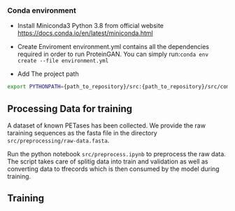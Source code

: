 ### Conda environment

* Install Miniconda3 Python 3.8 from official website 
https://docs.conda.io/en/latest/miniconda.html

* Create Enviroment 
environment.yml contains all the dependencies required in order to run ProteinGAN. You can simply run:`conda env create --file environment.yml`
* Add The project path 

```bash
export PYTHONPATH={path_to_repository}/src:{path_to_repository}/src/common:$PYTHONPATH
```

## Processing Data for training
A dataset of known PETases has been collected.
We provide the raw taraining sequences as the fasta file in the directory `src/preprocessing/raw-data.fasta`.

Run the python notebook `src/preprocess.ipynb` to preprocess the raw data. The script takes care of  splitig data into train and validation as well as converting data to tfrecords which is then consumed by the model during training. 

## Training


